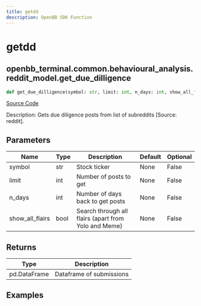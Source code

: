 ```yaml
---
title: getdd
description: OpenBB SDK Function
---
```


# getdd

## openbb_terminal.common.behavioural_analysis.reddit_model.get_due_dilligence

```python title='openbb_terminal/common/behavioural_analysis/reddit_model.py'
def get_due_dilligence(symbol: str, limit: int, n_days: int, show_all_flairs: bool) -> DataFrame
```
[Source Code](https://github.com/OpenBB-finance/OpenBBTerminal/tree/main/openbb_terminal/common/behavioural_analysis/reddit_model.py#L711)

Description: Gets due diligence posts from list of subreddits [Source: reddit].

## Parameters

| Name | Type | Description | Default | Optional |
| ---- | ---- | ----------- | ------- | -------- |
| symbol | str | Stock ticker | None | False |
| limit | int | Number of posts to get | None | False |
| n_days | int | Number of days back to get posts | None | False |
| show_all_flairs | bool | Search through all flairs (apart from Yolo and Meme) | None | False |

## Returns

| Type | Description |
| ---- | ----------- |
| pd.DataFrame | Dataframe of submissions |

## Examples

